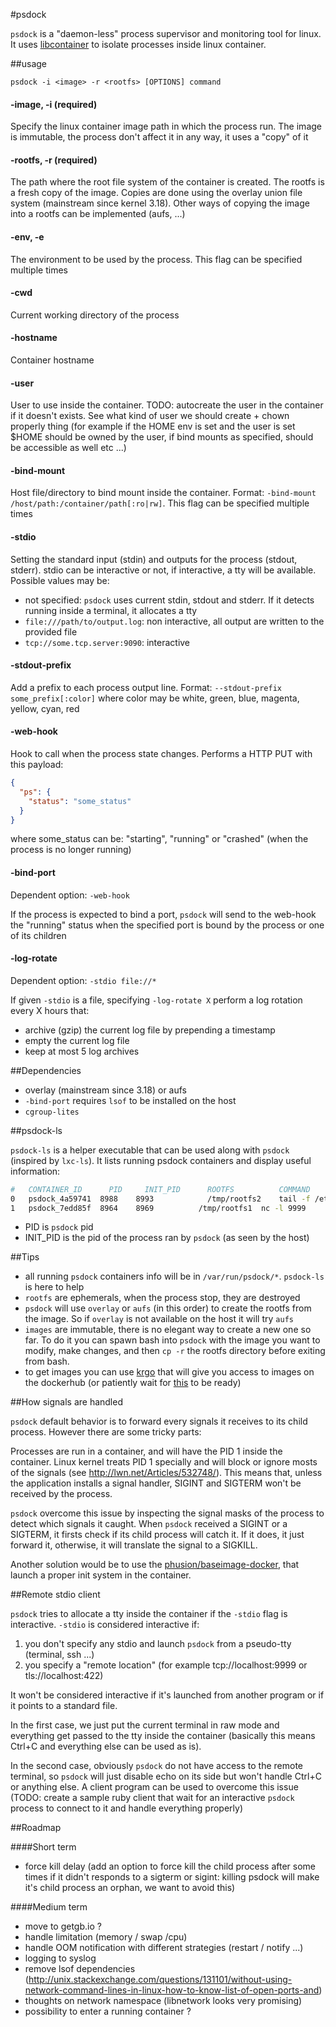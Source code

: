 
#psdock

`psdock` is a "daemon-less" process supervisor and monitoring tool for linux. It uses [libcontainer](https://github.com/opencontainers/runc/tree/master/libcontainer) to isolate processes inside linux container.

##usage

`psdock -i <image> -r <rootfs> [OPTIONS] command`

#### -image, -i (required)

Specify the linux container image path in which the process run. The image is immutable, the process don't affect it in any way, it uses a "copy" of it

#### -rootfs, -r (required)

The path where the root file system of the container is created. The rootfs is a fresh copy of the image. Copies are done using the overlay union file system (mainstream since kernel 3.18). Other ways of copying the image into a rootfs can be implemented (aufs, ...)

#### -env, -e

The environment to be used by the process. This flag can be specified multiple times

#### -cwd

Current working directory of the process

#### -hostname

Container hostname

#### -user

User to use inside the container. TODO: autocreate the user in the container if it doesn't exists. See what kind of user we should create + chown properly thing (for example if the HOME env is set and the user is set $HOME should be owned by the user, if bind mounts as specified, should be accessible as well etc ...)

#### -bind-mount

Host file/directory to bind mount inside the container. Format: `-bind-mount /host/path:/container/path[:ro|rw]`. This flag can be specified multiple times

#### -stdio

Setting the standard input (stdin) and outputs for the process (stdout, stderr). stdio can be interactive or not, if interactive, a tty will be available. Possible values may be:

* not specified: `psdock` uses current stdin, stdout and stderr. If it detects running inside a terminal, it allocates a tty
* `file:///path/to/output.log`: non interactive, all output are written to the provided file
* `tcp://some.tcp.server:9090`: interactive


#### -stdout-prefix

Add a prefix to each process output line. Format: `--stdout-prefix some_prefix[:color]` where color may be white, green, blue, magenta, yellow, cyan, red

#### -web-hook

Hook to call when the process state changes. Performs a HTTP PUT with this payload:

````json
{
  "ps": {
    "status": "some_status"
  }
}
````

where some_status can be: "starting", "running" or "crashed" (when the process is no longer running)

#### -bind-port

Dependent option: `-web-hook`

If the process is expected to bind a port, `psdock` will send to the web-hook the "running" status when the specified port is bound by the process or one of its children

#### -log-rotate

Dependent option: `-stdio file://*`

If given `-stdio` is a file, specifying `-log-rotate X` perform a log rotation every X hours that:

- archive (gzip) the current log file by prepending a timestamp
- empty the current log file
- keep at most 5 log archives

##Dependencies

- overlay (mainstream since 3.18) or aufs
- `-bind-port` requires `lsof` to be installed on the host
- `cgroup-lites`

##psdock-ls

`psdock-ls` is a helper executable that can be used along with `psdock` (inspired by `lxc-ls`). It lists running psdock containers and display useful information:

````bash
#	CONTAINER_ID	  PID	  INIT_PID		ROOTFS		    COMMAND
0	psdock_4a59741	8988	8993		    /tmp/rootfs2	tail -f /etc/resolv.conf
1	psdock_7edd85f	8964	8969	      /tmp/rootfs1	nc -l 9999
````

* PID is `psdock` pid
* INIT_PID is the pid of the process ran by `psdock` (as seen by the host)

##Tips

- all running `psdock` containers info will be in `/var/run/psdock/*`. `psdock-ls` is here to help
- `rootfs` are ephemerals, when the process stop, they are destroyed
- `psdock` will use `overlay` or `aufs` (in this order) to create the rootfs from the image. So if `overlay` is not available on the host it will try `aufs`
- `images` are immutable, there is no elegant way to create a new one so far. To do it you can spawn bash into `psdock` with the image you want to modify, make changes, and then `cp -r`  the rootfs directory before exiting from bash.
- to get images you can use [krgo](https://github.com/robinmonjo/krgo) that will give you access to images on the dockerhub (or patiently wait for [this](https://github.com/docker/distribution/tree/master/cmd/dist) to be ready)

##How signals are handled

`psdock` default behavior is to forward every signals it receives to its child process. However there are some tricky parts:

Processes are run in a container, and will have the PID 1 inside the container. Linux kernel treats PID 1 specially and will block or ignore mosts of the signals (see http://lwn.net/Articles/532748/). This means that, unless the application installs a signal handler, SIGINT and SIGTERM won't be received by the process.

`psdock` overcome this issue by inspecting the signal masks of the process to detect which signals it caught. When `psdock` received a SIGINT or a SIGTERM, it firsts check if its child process will catch it. If it does, it just forward it, otherwise, it will translate the signal to a SIGKILL.

Another solution would be to use the [phusion/baseimage-docker](https://github.com/phusion/baseimage-docker), that launch a proper init system in the container.

##Remote stdio client

`psdock` tries to allocate a tty inside the container if the `-stdio` flag is interactive. `-stdio` is considered interactive if:

1. you don't specify any stdio and launch `psdock` from a pseudo-tty (terminal, ssh ...)
2. you specify a "remote location" (for example tcp://localhost:9999 or tls://localhost:422)

It won't be considered interactive if it's launched from another program or if it points to a standard file.

In the first case, we just put the current terminal in raw mode and everything get passed to the tty inside the container (basically this means Ctrl+C and everything else can be used as is).

In the second case, obviously `psdock` do not have access to the remote terminal, so `psdock` will just disable echo on its side but won't handle Ctrl+C or anything else. A client program can be used to overcome this issue (TODO: create a sample ruby client that wait for an interactive `psdock` process to connect to it and handle everything properly)


##Roadmap

####Short term

- force kill delay (add an option to force kill the child process after some times if it didn't responds to a sigterm or sigint: killing psdock will make it's child process an orphan, we want to avoid this)

####Medium term

- move to getgb.io ?
- handle limitation (memory / swap /cpu)
- handle OOM notification with different strategies (restart / notify ...)
- logging to syslog
- remove lsof dependencies (http://unix.stackexchange.com/questions/131101/without-using-network-command-lines-in-linux-how-to-know-list-of-open-ports-and)
- thoughts on network namespace (libnetwork looks very promising)
- possibility to enter a running container ?
